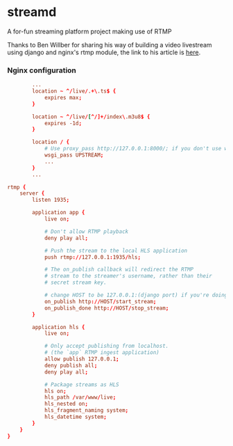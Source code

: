 # streamd

A for-fun streaming platform project making use of RTMP

Thanks to Ben Willber for sharing his way of building a video livestream using django and nginx's rtmp module, the link
to his article
is [here](https://benwilber.github.io/nginx/rtmp/live/video/streaming/2018/03/25/building-a-live-video-streaming-website-part-1-start-streaming.html).

### Nginx configuration
```conf
        ...
        location ~ ^/live/.+\.ts$ {
            expires max;
        }

        location ~ ^/live/[^/]+/index\.m3u8$ {
            expires -1d;
        }

        location / {
            # Use proxy_pass http://127.0.0.1:8000/; if you don't use wsgi
            wsgi_pass UPSTREAM;
            ...
        }
        ...

rtmp {
    server {
        listen 1935;

        application app {
            live on;

            # Don't allow RTMP playback
            deny play all;

            # Push the stream to the local HLS application
            push rtmp://127.0.0.1:1935/hls;

            # The on_publish callback will redirect the RTMP
            # stream to the streamer's username, rather than their
            # secret stream key.

            # change HOST to be 127.0.0.1:(django port) if you're doing this without server blocks
            on_publish http://HOST/start_stream;
            on_publish_done http://HOST/stop_stream;
        }

        application hls {
            live on;

            # Only accept publishing from localhost.
            # (the `app` RTMP ingest application)
            allow publish 127.0.0.1;
            deny publish all;
            deny play all;

            # Package streams as HLS
            hls on;
            hls_path /var/www/live;
            hls_nested on;
            hls_fragment_naming system;
            hls_datetime system;
        }
    }
}
```